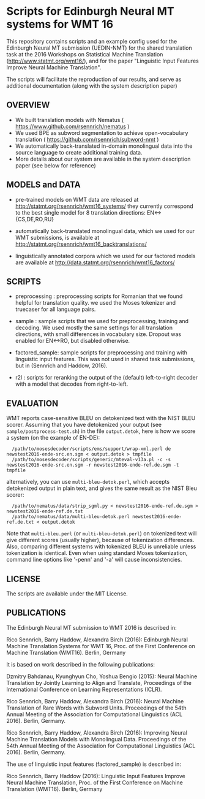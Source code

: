 Scripts for Edinburgh Neural MT systems for WMT 16
==================================================

This repository contains scripts and an example config used for the Edinburgh Neural MT submission (UEDIN-NMT)
for the shared translation task at the 2016 Workshops on Statistical Machine Translation (http://www.statmt.org/wmt16/),
and for the paper "Linguistic Input Features Improve Neural Machine Translation".

The scripts will facilitate the reproduction of our results, and serve as additional documentation (along with the system description paper)


OVERVIEW
--------

- We built translation models with Nematus ( https://www.github.com/rsennrich/nematus )
- We used BPE as subword segmentation to achieve open-vocabulary translation ( https://github.com/rsennrich/subword-nmt )
- We automatically back-translated in-domain monolingual data into the source language to create additional training data.
- More details about our system are available in the system description paper (see below for reference)

MODELS and DATA
---------------

- pre-trained models on WMT data are released at http://statmt.org/rsennrich/wmt16_systems/
  they currently correspond to the best single model for 8 translation directions: EN<->{CS,DE,RO,RU}

- automatically back-translated monolingual data, which we used for our WMT submissions, is available at http://statmt.org/rsennrich/wmt16_backtranslations/

- linguistically annotated corpora which we used for our factored models are available at http://data.statmt.org/rsennrich/wmt16_factors/

SCRIPTS
-------

- preprocessing : preprocessing scripts for Romanian that we found helpful for translation quality.
                  we used the Moses tokenizer and truecaser for all language pairs.

- sample : sample scripts that we used for preprocessing, training and decoding. We used mostly the same settings for all translation directions,
           with small differences in vocabulary size. Dropout was enabled for EN<->RO, but disabled otherwise.

- factored_sample: sample scripts for preprocessing and training with linguistic input features. This was not used in shared task submissions,
                   but in (Sennrich and Haddow, 2016).

- r2l : scripts for reranking the output of the (default) left-to-right decoder with a model that decodes from right-to-left.


EVALUATION
----------

WMT reports case-sensitive BLEU on detokenized text with the NIST BLEU scorer.
Assuming that you have detokenized your output (see `sample/postprocess-test.sh`) in the file `output.detok`, here is how we score a system (on the example of EN-DE):

```
  /path/to/mosesdecoder/scripts/ems/support/wrap-xml.perl de newstest2016-ende-src.en.sgm < output.detok > tmpfile
  /path/to/mosesdecoder/scripts/generic/mteval-v13a.pl -c -s newstest2016-ende-src.en.sgm -r newstest2016-ende-ref.de.sgm -t tmpfile
```

alternatively, you can use `multi-bleu-detok.perl`, which accepts detokenized output in plain text, and gives the same result as the NIST Bleu scorer:

```
  /path/to/nematus/data/strip_sgml.py < newstest2016-ende-ref.de.sgm > newstest2016-ende-ref.de.txt
  /path/to/nematus/data/multi-bleu-detok.perl newstest2016-ende-ref.de.txt < output.detok
```

Note that `multi-bleu.perl` (or `multi-bleu-detok.perl`) on tokenized text will give different scores (usually higher), because of tokenization differences.
Also, comparing different systems with tokenized BLEU is unreliable unless tokenization is identical.
Even when using standard Moses tokenization, command line options like '-penn' and '-a' will cause inconsistencies.


LICENSE
-------

The scripts are available under the MIT License.

PUBLICATIONS
------------

The Edinburgh Neural MT submission to WMT 2016 is described in:

Rico Sennrich, Barry Haddow, Alexandra Birch (2016):
    Edinburgh Neural Machine Translation Systems for WMT 16, Proc. of the First Conference on Machine Translation (WMT16). Berlin, Germany

It is based on work described in the following publications:

Dzmitry Bahdanau, Kyunghyun Cho, Yoshua Bengio (2015):
    Neural Machine Translation by Jointly Learning to Align and Translate, Proceedings of the International Conference on Learning Representations (ICLR).

Rico Sennrich, Barry Haddow, Alexandra Birch (2016):
    Neural Machine Translation of Rare Words with Subword Units. Proceedings of the 54th Annual Meeting of the Association for Computational Linguistics (ACL 2016). Berlin, Germany.

Rico Sennrich, Barry Haddow, Alexandra Birch (2016):
    Improving Neural Machine Translation Models with Monolingual Data. Proceedings of the 54th Annual Meeting of the Association for Computational Linguistics (ACL 2016). Berlin, Germany.

The use of linguistic input features (factored_sample) is described in:

Rico Sennrich, Barry Haddow (2016):
    Linguistic Input Features Improve Neural Machine Translation, Proc. of the First Conference on Machine Translation (WMT16). Berlin, Germany
